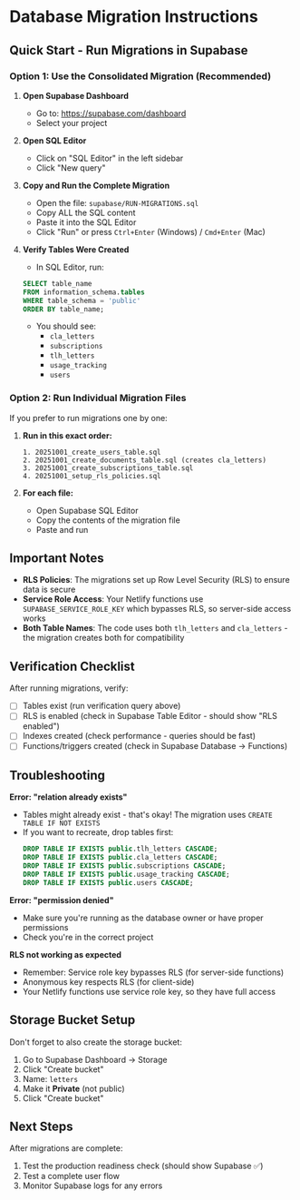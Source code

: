 # Database Migration Instructions

## Quick Start - Run Migrations in Supabase

### Option 1: Use the Consolidated Migration (Recommended)

1. **Open Supabase Dashboard**
   - Go to: https://supabase.com/dashboard
   - Select your project

2. **Open SQL Editor**
   - Click on "SQL Editor" in the left sidebar
   - Click "New query"

3. **Copy and Run the Complete Migration**
   - Open the file: `supabase/RUN-MIGRATIONS.sql`
   - Copy ALL the SQL content
   - Paste it into the SQL Editor
   - Click "Run" or press `Ctrl+Enter` (Windows) / `Cmd+Enter` (Mac)

4. **Verify Tables Were Created**
   - In SQL Editor, run:
   ```sql
   SELECT table_name 
   FROM information_schema.tables 
   WHERE table_schema = 'public' 
   ORDER BY table_name;
   ```
   - You should see:
     - `cla_letters`
     - `subscriptions`
     - `tlh_letters`
     - `usage_tracking`
     - `users`

### Option 2: Run Individual Migration Files

If you prefer to run migrations one by one:

1. **Run in this exact order:**
   ```
   1. 20251001_create_users_table.sql
   2. 20251001_create_documents_table.sql (creates cla_letters)
   3. 20251001_create_subscriptions_table.sql
   4. 20251001_setup_rls_policies.sql
   ```

2. **For each file:**
   - Open Supabase SQL Editor
   - Copy the contents of the migration file
   - Paste and run

## Important Notes

- **RLS Policies**: The migrations set up Row Level Security (RLS) to ensure data is secure
- **Service Role Access**: Your Netlify functions use `SUPABASE_SERVICE_ROLE_KEY` which bypasses RLS, so server-side access works
- **Both Table Names**: The code uses both `tlh_letters` and `cla_letters` - the migration creates both for compatibility

## Verification Checklist

After running migrations, verify:

- [ ] Tables exist (run verification query above)
- [ ] RLS is enabled (check in Supabase Table Editor - should show "RLS enabled")
- [ ] Indexes created (check performance - queries should be fast)
- [ ] Functions/triggers created (check in Supabase Database → Functions)

## Troubleshooting

**Error: "relation already exists"**
- Tables might already exist - that's okay! The migration uses `CREATE TABLE IF NOT EXISTS`
- If you want to recreate, drop tables first:
  ```sql
  DROP TABLE IF EXISTS public.tlh_letters CASCADE;
  DROP TABLE IF EXISTS public.cla_letters CASCADE;
  DROP TABLE IF EXISTS public.subscriptions CASCADE;
  DROP TABLE IF EXISTS public.usage_tracking CASCADE;
  DROP TABLE IF EXISTS public.users CASCADE;
  ```

**Error: "permission denied"**
- Make sure you're running as the database owner or have proper permissions
- Check you're in the correct project

**RLS not working as expected**
- Remember: Service role key bypasses RLS (for server-side functions)
- Anonymous key respects RLS (for client-side)
- Your Netlify functions use service role key, so they have full access

## Storage Bucket Setup

Don't forget to also create the storage bucket:

1. Go to Supabase Dashboard → Storage
2. Click "Create bucket"
3. Name: `letters`
4. Make it **Private** (not public)
5. Click "Create bucket"

## Next Steps

After migrations are complete:
1. Test the production readiness check (should show Supabase ✅)
2. Test a complete user flow
3. Monitor Supabase logs for any errors

